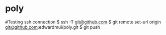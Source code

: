 # poly

#Testing ssh connection
$ ssh -T git@github.com
$ git remote set-url origin git@github.com:edwardmui/poly.git
$ git push
